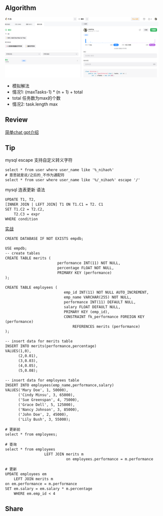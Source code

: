 ## Algorithm
![算法](../../images/temp/sisyphus-2023-02-11-lc.png)
* 模拟解法
* 情况1: (maxTasks-1) * (n + 1) + total
* total 任务数为max的个数
* 情况2: task.length max
## Review
[简单chat gpt介绍](https://lablab.ai/t/chatgpt-guide)

## Tip
mysql escape 支持自定义转义字符
```mysql
select * from user where user_name like '%_nihao%'
# 意思就是说/之后的_不作为通配符
select * from user where user_name like '%/_nihao%' escape '/'
```
mysql 连表更新
语法
```mysql
UPDATE T1, T2,
[INNER JOIN | LEFT JOIN] T1 ON T1.C1 = T2. C1
SET T1.C2 = T2.C2, 
    T2.C3 = expr
WHERE condition
```
[实战](https://www.cnblogs.com/eternityz/p/13985725.html)
```mysql
CREATE DATABASE IF NOT EXISTS empdb;

USE empdb;
-- create tables
CREATE TABLE merits (
                        performance INT(11) NOT NULL,
                        percentage FLOAT NOT NULL,
                        PRIMARY KEY (performance)
);

CREATE TABLE employees (
                           emp_id INT(11) NOT NULL AUTO_INCREMENT,
                           emp_name VARCHAR(255) NOT NULL,
                           performance INT(11) DEFAULT NULL,
                           salary FLOAT DEFAULT NULL,
                           PRIMARY KEY (emp_id),
                           CONSTRAINT fk_performance FOREIGN KEY (performance)
                               REFERENCES merits (performance)
);

-- insert data for merits table
INSERT INTO merits(performance,percentage)
VALUES(1,0),
      (2,0.01),
      (3,0.03),
      (4,0.05),
      (5,0.08);

-- insert data for employees table
INSERT INTO employees(emp_name,performance,salary)
VALUES('Mary Doe', 1, 50000),
      ('Cindy Minsu', 3, 65000),
      ('Sue Greenspan', 4, 75000),
      ('Grace Dell', 5, 125000),
      ('Nancy Johnson', 3, 85000),
      ('John Doe', 2, 45000),
      ('Lily Bush', 3, 55000);

# 更新前
select * from employees;

# 查询
select * from employees
                  LEFT JOIN merits m
                            on employees.performance = m.performance

# 更新
UPDATE employees em
    LEFT JOIN merits m
on em.performance = m.performance
SET em.salary = em.salary * m.percentage
    WHERE em.emp_id < 4
```
## Share